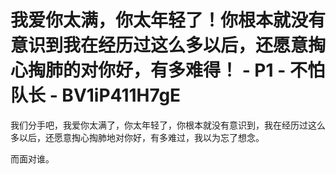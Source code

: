 # 我爱你太满，你太年轻了！你根本就没有意识到我在经历过这么多以后，还愿意掏心掏肺的对你好，有多难得！ - P1 - 不怕队长 - BV1iP411H7gE

我们分手吧，我爱你太满了，你太年轻了，你根本就没有意识到，我在经历过这么多以后，还愿意掏心掏肺地对你好，有多难过，我以为忘了想念。

而面对谁。